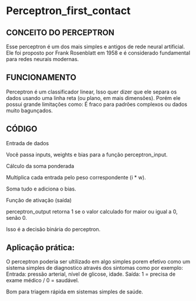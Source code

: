 # Perceptron_first_contact

## CONCEITO DO PERCEPTRON
Esse perceptron é um dos mais simples e antigos de rede neural artificial. Ele foi proposto por Frank Rosenblatt em 1958 e é considerado fundamental para redes neurais modernas.

## FUNCIONAMENTO 
Perceptron é um classificador linear, Isso quer dizer que ele separa os dados usando uma linha reta (ou plano, em mais dimensões). Porém ele possui grande limitações como: É fraco para padrões complexos ou dados muito bagunçados.

## CÓDIGO
Entrada de dados

Você passa inputs, weights e bias para a função perceptron_input.

Cálculo da soma ponderada

Multiplica cada entrada pelo peso correspondente (i * w).

Soma tudo e adiciona o bias.

Função de ativação (saída)

perceptron_output retorna 1 se o valor calculado for maior ou igual a 0, senão 0.

Isso é a decisão binária do perceptron.

## Aplicação prática:
O perceptron poderia ser ultilizado em algo simples porem efetivo como um sistema simples de diagnostico através dos sintomas como por exemplo:
Entrada: pressão arterial, nível de glicose, idade.
Saída: 1 = precisa de exame médico / 0 = saudável.

Bom para triagem rápida em sistemas simples de saúde.
